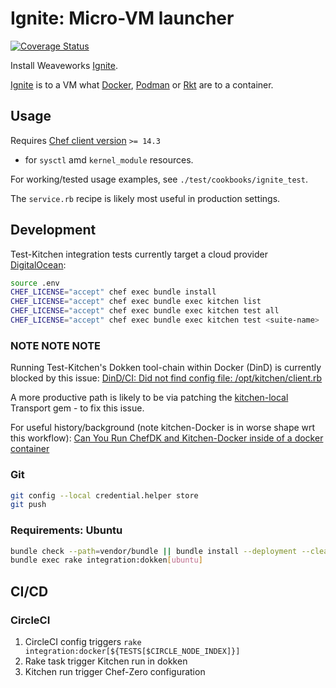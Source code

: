 # Ignite: Micro-VM launcher

[![Coverage Status](https://coveralls.io/repos/github/BegleyBrothers/cookbook-ignite/badge.svg?branch=develop)](https://coveralls.io/github/BegleyBrothers/cookbook-ignite?branch=develop)

Install Weaveworks [Ignite](https://ignite.readthedocs.io/en/stable/index.html).

[Ignite](https://ignite.readthedocs.io/en/stable/index.html) is to a VM what [Docker](https://hub.docker.io), [Podman](https://podman.io) or [Rkt](http://coreos.com/rkt) are to a container.

## Usage

Requires [Chef client version](https://docs.chef.io/release_notes.html) `>= 14.3`
- for `sysctl` amd `kernel_module` resources.

For working/tested usage examples, see `./test/cookbooks/ignite_test`.

The `service.rb` recipe is likely most useful in production settings.

## Development

Test-Kitchen integration tests currently target a cloud provider
[DigitalOcean]():

```bash
source .env
CHEF_LICENSE="accept" chef exec bundle install
CHEF_LICENSE="accept" chef exec bundle exec kitchen list
CHEF_LICENSE="accept" chef exec bundle exec kitchen test all
CHEF_LICENSE="accept" chef exec bundle exec kitchen test <suite-name>
```

### NOTE NOTE NOTE

Running Test-Kitchen's Dokken tool-chain within Docker (DinD) is currently
blocked by this issue:
[DinD/CI: Did not find config file: /opt/kitchen/client.rb](https://github.com/someara/kitchen-dokken/issues/149)

A more productive path is likely to be via patching the [kitchen-local]()
Transport gem - to fix this issue.

For useful history/background (note kitchen-Docker is in worse shape wrt this
workflow): [Can You Run ChefDK and Kitchen-Docker inside of a docker container](https://hackernoon.com/can-you-run-chefdk-and-kitchen-docker-inside-of-a-docker-container-10c384571f34)

### Git

```bash
git config --local credential.helper store
git push
```

### Requirements: Ubuntu

```bash
bundle check --path=vendor/bundle || bundle install --deployment --clean --without production test --jobs=1 --retry=3
bundle exec rake integration:dokken[ubuntu]
```

## CI/CD

### CircleCI

1. CircleCI config triggers `rake integration:docker[${TESTS[$CIRCLE_NODE_INDEX]}]`
1. Rake task trigger Kitchen run in dokken
1. Kitchen run trigger Chef-Zero configuration
